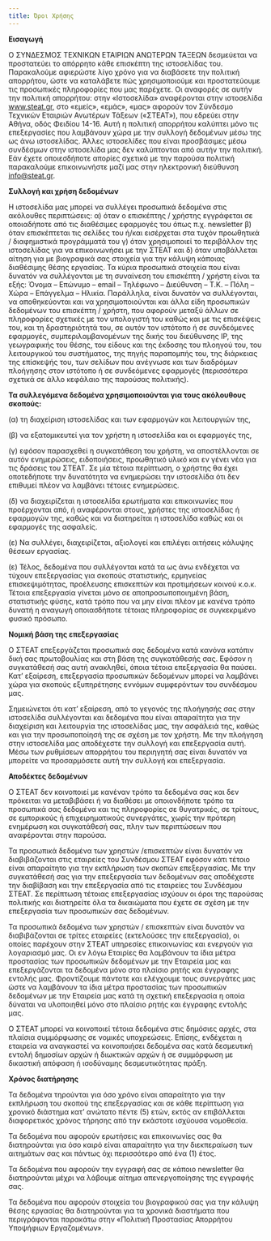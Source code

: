 ```yaml
---
title: Όροι Χρήσης
---
```

**Εισαγωγή**

Ο ΣΥΝΔΕΣΜΟΣ ΤΕΧΝΙΚΩΝ ΕΤΑΙΡΙΩΝ ΑΝΩΤΕΡΩΝ ΤΑΞΕΩΝ δεσμεύεται να προστατεύει το απόρρητο κάθε επισκέπτη της ιστοσελίδας του. Παρακαλούμε αφιερώστε λίγο χρόνο για να διαβάσετε την πολιτική απορρήτου, ώστε να καταλάβετε πώς χρησιμοποιούμε και προστατεύουμε τις προσωπικές πληροφορίες που μας παρέχετε. Οι αναφορές σε αυτήν την πολιτική απορρήτου: στην «Ιστοσελίδα» αναφέρονται στην ιστοσελίδα www.steat.gr, στο «εμείς», «εμάς», «μας» αφορούν τον Σύνδεσμο Τεχνικών Εταιριών Ανωτέρων Τάξεων («ΣΤΕΑΤ»), που εδρεύει στην Αθήνα, οδός Φειδίου 14-16. Αυτή η πολιτική απορρήτου καλύπτει μόνο τις επεξεργασίες που λαμβάνουν χώρα με την συλλογή δεδομένων μέσω της ως άνω ιστοσελίδας. Άλλες ιστοσελίδες που είναι προσβάσιμες μέσω συνδέσμων στην ιστοσελίδα μας δεν καλύπτονται από αυτήν την πολιτική. Εάν έχετε οποιεσδήποτε απορίες σχετικά με την παρούσα πολιτική παρακαλούμε επικοινωνήστε μαζί μας στην ηλεκτρονική διεύθυνση info@steat.gr.

**Συλλογή και χρήση δεδομένων**

Η ιστοσελίδα μας μπορεί να συλλέγει προσωπικά δεδομένα στις ακόλουθες περιπτώσεις: α) όταν ο επισκέπτης / χρήστης εγγράφεται σε οποιαδήποτε από τις διαθέσιμες εφαρμογές του όπως π.χ. newsletter β) όταν επισκέπτεται τις σελίδες του ή/και εισέρχεται στα τυχόν προωθητικά / διαφημιστικά προγράμματά του γ) όταν χρησιμοποιεί το περιβάλλον της ιστοσελίδας για να επικοινωνήσει με την ΣΤΕΑΤ και δ) όταν υποβάλλεται αίτηση για με βιογραφικά σας στοιχεία για την κάλυψη κάποιας διαθέσιμης θέσης εργασίας. Τα κύρια προσωπικά στοιχεία που είναι δυνατόν να συλλέγονται με τη συναίνεση του επισκέπτη / χρήστη είναι τα εξής: Όνομα – Επώνυμο – email – Τηλέφωνο – Διεύθυνση – Τ.Κ. – Πόλη –  Χώρα – Επάγγελμα – Ηλικία. Παράλληλα, είναι δυνατόν να συλλέγονται, να αποθηκεύονται και να χρησιμοποιούνται και άλλα είδη προσωπικών δεδομένων του επισκέπτη / χρήστη, που αφορούν μεταξύ άλλων σε πληροφορίες σχετικές με τον υπολογιστή του καθώς και με τις επισκέψεις του, και τη δραστηριότητά του, σε αυτόν τον ιστότοπο ή σε συνδεόμενες εφαρμογές, συμπεριλαμβανομένων της δικής του διεύθυνσης IP, της γεωγραφικής του θέσης, του είδους και της έκδοσης του πλοηγού του, του λειτουργικού του συστήματος, της πηγής παραπομπής του, της διάρκειας της επίσκεψής του, των σελίδων που ανέγνωσε και των διαδρόμων πλοήγησης στον ιστότοπο ή σε συνδεόμενες εφαρμογές (περισσότερα σχετικά σε άλλο κεφάλαιο της παρούσας πολιτικής).

**Τα συλλεγόμενα δεδομένα χρησιμοποιούνται για τους ακόλουθους σκοπούς:**

(α) τη διαχείριση ιστοσελίδας και των εφαρμογών και λειτουργιών της,

(β) να εξατομικευτεί για τον χρήστη η ιστοσελίδα και οι εφαρμογές της,

(γ) εφόσον παρασχεθεί η συγκατάθεση του χρήστη, να αποστέλλονται σε αυτόν ενημερώσεις, ειδοποιήσεις, προωθητικό υλικό και εν γένει νέα για τις δράσεις του ΣΤΕΑΤ. Σε μία τέτοια περίπτωση, ο χρήστης θα έχει οποτεδήποτε την δυνατότητα να ενημερώσει την ιστοσελίδα ότι δεν επιθυμεί πλέον να λαμβάνει τέτοιες ενημερώσεις.

(δ) να διαχειρίζεται η ιστοσελίδα ερωτήματα και επικοινωνίες που προέρχονται από, ή αναφέρονται στους, χρήστες  της ιστοσελίδας ή εφαρμογών της, καθώς και να διατηρείται η ιστοσελίδα καθώς και οι εφαρμογές της ασφαλείς.

(ε) Να συλλέγει, διαχειρίζεται, αξιολογεί και επιλέγει αιτήσεις κάλυψης θέσεων εργασίας.

(ε) Τέλος, δεδομένα που συλλέγονται κατά τα ως άνω ενδέχεται να τύχουν επεξεργασίας για σκοπούς στατιστικής, ερμηνείας επισκεψιμότητας, προέλευσης επισκεπτών και προτιμήσεων κοινού κ.ο.κ. Τέτοια επεξεργασία γίνεται μόνο σε αποπροσωποποιημένη βάση, στατιστικής φύσης, κατά τρόπο που να μην είναι πλέον με κανένα τρόπο δυνατή η αναγωγή οποιασδήποτε τέτοιας πληροφορίας σε συγκεκριμένο φυσικό πρόσωπο.

**Νομική βάση της επεξεργασίας**

Ο ΣΤΕΑΤ επεξεργάζεται προσωπικά σας δεδομένα κατά κανόνα κατόπιν δική σας πρωτοβουλίας και στη βάση της συγκατάθεσής σας. Εφόσον η συγκατάθεσή σας αυτή ανακληθεί, όποια τέτοια επεξεργασία θα παύσει. Κατ’ εξαίρεση, επεξεργασία προσωπικών δεδομένων μπορεί να λαμβάνει χώρα για σκοπούς εξυπηρέτησης εννόμων συμφερόντων του συνδέσμου μας.

Σημειώνεται ότι κατ’ εξαίρεση, από το γεγονός της πλοήγησής σας στην ιστοσελίδα συλλέγονται και δεδομένα που είναι απαραίτητα για την διαχείριση και λειτουργία της ιστοσελίδας μας, την ασφάλειά της, καθώς και για την προσωποποίησή της σε σχέση με τον χρήστη. Με την πλοήγηση στην ιστοσελίδα μας αποδέχεστε την συλλογή και επεξεργασία αυτή. Μέσω των ρυθμίσεων απορρήτου του περιηγητή σας είναι δυνατόν να μπορείτε να προσαρμόσετε αυτή την συλλογή και επεξεργασία.

**Αποδέκτες δεδομένων**

Ο ΣΤΕΑΤ δεν κοινοποιεί με κανέναν τρόπο τα δεδομένα σας και δεν πρόκειται να μεταβιβάσει ή να διαθέσει με οποιονδήποτε τρόπο τα προσωπικά σας δεδομένα και τις πληροφορίες σε θυγατρικές, σε τρίτους, σε εμπορικούς ή επιχειρηματικούς συνεργάτες, χωρίς την πρότερη ενημέρωση και συγκατάθεσή σας, πλην των περιπτώσεων που αναφέρονται στην παρούσα.

Τα προσωπικά δεδομένα των χρηστών /επισκεπτών είναι δυνατόν να διαβιβάζονται στις εταιρείες του Συνδέσμου ΣΤΕΑΤ εφόσον κάτι τέτοιο είναι απαραίτητο για την εκπλήρωση των σκοπών επεξεργασίας. Με την συγκατάθεσή σας για την επεξεργασία των δεδομένων σας αποδέχεστε την διαβίβαση και την επεξεργασία από τις εταιρείες του Συνδέσμου ΣΤΕΑΤ. Σε περίπτωση τέτοιας επεξεργασίας ισχύουν οι όροι της παρούσας πολιτικής και διατηρείτε όλα τα δικαιώματα που έχετε σε σχέση με την επεξεργασία των προσωπικών σας δεδομένων.

Τα προσωπικά δεδομένα των χρηστών / επισκεπτών είναι δυνατόν να διαβιβάζονται σε τρίτες εταιρείες (εκτελούσες την επεξεργασία), οι οποίες παρέχουν στην ΣΤΕΑΤ υπηρεσίες επικοινωνίας και ενεργούν για λογαριασμό μας. Οι εν λόγω Εταιρίες θα λαμβάνουν τα ίδια μέτρα προστασίας των προσωπικών δεδομένων με την Εταιρεία μας και επεξεργάζονται τα δεδομένα μόνο στο πλαίσιο ρητής και έγγραφης εντολής μας. Φροντίζουμε πάντοτε και ελέγχουμε τους συνεργάτες μας ώστε να λαμβάνουν τα ίδια μέτρα προστασίας των προσωπικών δεδομένων με την Εταιρεία μας κατά τη σχετική επεξεργασία η οποία δύναται να υλοποιηθεί μόνο στο πλαίσιο ρητής και έγγραφης εντολής μας.

Ο ΣΤΕΑΤ μπορεί να κοινοποιεί τέτοια δεδομένα στις δημόσιες αρχές, στα πλαίσια συμμόρφωσης σε νομικές υποχρεώσεις. Επίσης, ενδέχεται η εταιρεία να αναγκαστεί να κοινοποιήσει δεδομένα σας κατά δεσμευτική εντολή δημοσίων αρχών ή διωκτικών αρχών ή σε συμμόρφωση με δικαστική απόφαση ή ισοδύναμης δεσμευτικότητας πράξη.

**Χρόνος διατήρησης**

Τα δεδομένα τηρούνται για όσο χρόνο είναι απαραίτητο για την εκπλήρωση του σκοπού της επεξεργασίας και σε κάθε περίπτωση για χρονικό διάστημα κατ’ ανώτατο πέντε (5) ετών, εκτός αν επιβάλλεται διαφορετικός χρόνος τήρησης από την εκάστοτε ισχύουσα νομοθεσία.

Τα δεδομένα που αφορούν ερωτήσεις και επικοινωνίες σας θα διατηρούνται για όσο καιρό είναι απαραίτητο για την διεκπεραίωση των αιτημάτων σας και πάντως όχι περισσότερο από ένα (1) έτος.

Τα δεδομένα που αφορούν την εγγραφή σας σε κάποιο newsletter θα διατηρούνται μέχρι να λάβουμε αίτημα απενεργοποίησης της εγγραφής σας.

Τα δεδομένα που αφορούν στοιχεία του βιογραφικού σας για την κάλυψη θέσης εργασίας θα διατηρούνται για τα χρονικά διαστήματα που περιγράφονται παρακάτω στην «Πολιτική Προστασίας Απορρήτου Υποψήφιων Εργαζομένων».